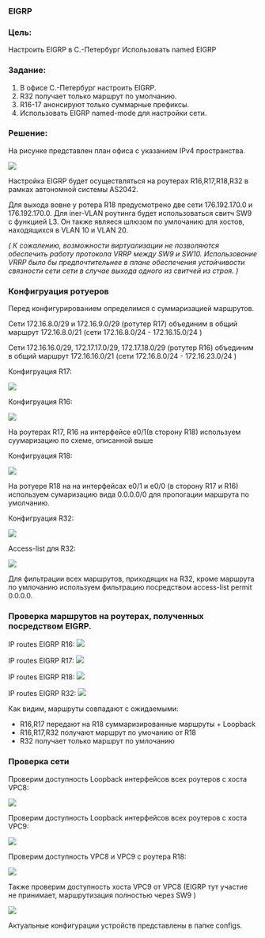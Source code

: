 ### EIGRP

### Цель:

Настроить EIGRP в С.-Петербург
Использовать named EIGRP

###  Задание:

1. В офисе С.-Петербург настроить EIGRP.
2. R32 получает только маршрут по умолчанию.
3. R16-17 анонсируют только суммарные префиксы.
4. Использовать EIGRP named-mode для настройки сети.


### Решение:

На рисунке представлен план офиса с указанием IPv4 пространства.

![](/Labs/Lab07_EIGRP/pics/Overview.jpg)

Настройка EIGRP будет осуществляться на роутерах R16,R17,R18,R32 в рамках автономной системы AS2042.

Для выхода вовне у ротера R18 предусмотрено две сети 176.192.170.0 и  176.192.170.0. 
Для iner-VLAN роутинга будет использоваться свитч SW9 с функцией L3. Он также являеся шлюзом по умлочанию для хостов, находящихся в VLAN 10 и  VLAN 20.

<em>( К сожалению, возможности виртуализации не позволяются обеспечить работу протокола VRRP между SW9 и SW10. Использование VRRP было бы предпочтительнее в плане обеспечения устойчивости связности сети сети в случае выхода одного из свитчей из строя. )</em>


### Конфигруация ротуеров

Перед конфигурированием определимся с суммаризацией маршрутов.

Сети 172.16.8.0/29 и 172.16.9.0/29 (ротутер R17) объединим в общий маршрут 
172.16.8.0/21 (сети 172.16.8.0/24 - 172.16.15.0/24 )

Сети 172.16.16.0/29, 172.17.17.0/29, 172.17.18.0/29 (ротутер R16) объединим в общий маршрут 
172.16.16.0/21 (сети 172.16.8.0/24 - 172.16.23.0/24 )

Конфигруация R17:

![](/Labs/Lab07_EIGRP/pics/configs/R17.jpg)

Конфигруация R16:

![](/Labs/Lab07_EIGRP/pics/configs/R16.jpg)


На роутерах R17, R16 на интерфейсе e0/1(в сторону R18) используем суумаризацию по схеме, описанной выше 

Конфигруация R18:

![](/Labs/Lab07_EIGRP/pics/configs/R18.jpg)

На ротуере R18 на на интерфейсах e0/1 и e0/0 (в сторону R17 и R16) используем сумаризацию вида 
0.0.0.0/0 для пропогации маршрута по умолчанию.

Конфигруация R32:

![](/Labs/Lab07_EIGRP/pics/configs/R32.jpg)

Access-list для R32:

![](/Labs/Lab07_EIGRP/pics/configs/R32_access_list.jpg)

Для фильтрации всех маршрутов, приходящих на R32, кроме маршрута по умлочанию 
используем фильтрацию посредством access-list permit 0.0.0.0. 

### Проверка маршрутов на роутерах, полученных посредством EIGRP.

IP routes EIGRP R16:
![](/Labs/Lab07_EIGRP/pics/ip%20routes/R16_ip_eigrp.jpg)

IP routes EIGRP R17:
![](/Labs/Lab07_EIGRP/pics/ip%20routes/R17_ip_eigrp.jpg)

IP routes EIGRP R18:
![](/Labs/Lab07_EIGRP/pics/ip%20routes/R18_ip_eigrp.jpg)

IP routes EIGRP R32:
![](/Labs/Lab07_EIGRP/pics/ip%20routes/R32_ip_eigrp.jpg)

Как видим, маршруты совпадают с ожидаемыми:

- R16,R17 передают на R18 суммаризированные маршруты + Loopback
- R16,R17,R32 получают маршрут по умочанию от R18
- R32 получает только маршрут по умлочанию

### Проверка сети

Проверим доступность Loopback интерфейсов всех роутеров c хоста VPC8:

![](/Labs/Lab07_EIGRP/pics/connectivity/VPC8_pingLoopbacks.jpg)

Проверим доступность Loopback интерфейсов всех роутеров c хоста VPC9:

![](/Labs/Lab07_EIGRP/pics/connectivity/VPC9_pingLoopbacks.jpg)

Проверим доступность VPC8 и VPC9 c роутера R18:

![](/Labs/Lab07_EIGRP/pics/connectivity/R18_ping_VPCs.jpg)

Также проверим доступность хоста VPC9 от  VPC8 (EIGRP тут участие не принимает, маршрутизация полностью через SW9 )

![](/Labs/Lab07_EIGRP/pics/connectivity/VPC8_ping_VPC9.jpg)


Актуальные конфигурации устройств представлены в папке configs.
